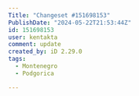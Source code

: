 ```yaml
---
Title: "Changeset #151698153"
PublishDate: "2024-05-22T21:53:44Z"
id: 151698153
user: kentakta
comment: update
created_by: iD 2.29.0
tags:
  - Montenegro
  - Podgorica

---
```

